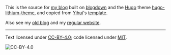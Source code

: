 This is the source for [my blog](http://kbroman.org/blog) built on
[blogdown](https://github.com/rstudio/blogdown) and the
[Hugo](https://gohugo.io) theme
[hugo-lithium-theme](https://github.com/yihui/hugo-lithium-theme), and
copied from [Yihui](https://yihui.name)'s
[template](https://github.com/yihui/blogdown-yihui-template).

Also see my [old blog](https://kbroman.wordpress.com) and my [regular website](http://kbroman.org).

---

Text licensed under
[CC-BY-4.0](https://creativecommons.org/licenses/by/4.0/legalcode);
code licensed under [MIT](LICENSE).

![CC-BY-4.0](http://mirrors.creativecommons.org/presskit/buttons/88x31/svg/by.svg)
